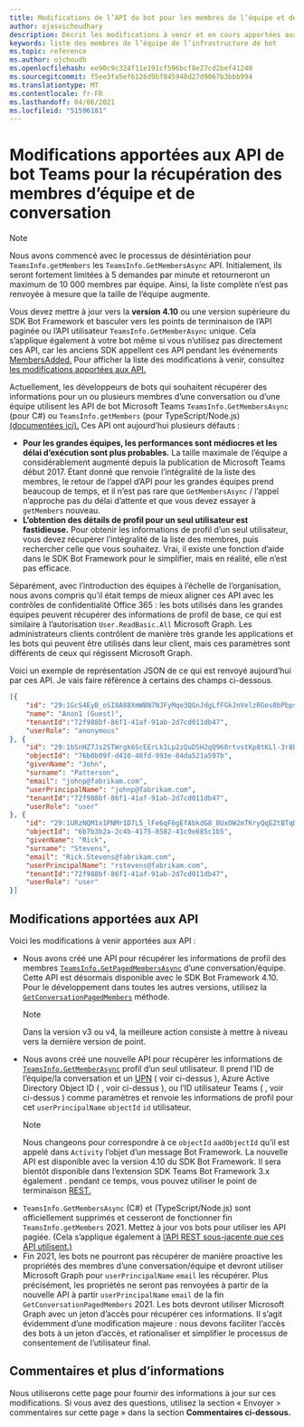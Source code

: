 ```yaml
---
title: Modifications de l’API du bot pour les membres de l’équipe et de la conversation
author: ojasvichoudhary
description: Décrit les modifications à venir et en cours apportées aux API bot utilisées pour récupérer les membres des équipes et des conversations
keywords: liste des membres de l’équipe de l’infrastructure de bot
ms.topic: reference
ms.author: ojchoudh
ms.openlocfilehash: ee90c9c324f11e191cf596bcf8e27cd2bef41240
ms.sourcegitcommit: f5ee3fa5ef6126d9bf845948d27d9067b3bbb994
ms.translationtype: MT
ms.contentlocale: fr-FR
ms.lasthandoff: 04/06/2021
ms.locfileid: "51596181"
---
```

# <a name="changes-to-teams-bot-apis-for-fetching-team-and-chat-members"></a>Modifications apportées aux API de bot Teams pour la récupération des membres d’équipe et de conversation

>[!NOTE]
> Nous avons commencé avec le processus de désintériation pour `TeamsInfo.getMembers` les `TeamsInfo.GetMembersAsync` API. Initialement, ils seront fortement limitées à 5 demandes par minute et retourneront un maximum de 10 000 membres par équipe. Ainsi, la liste complète n’est pas renvoyée à mesure que la taille de l’équipe augmente. 
> 
> Vous devez mettre à jour vers la **version 4.10** ou une version supérieure du SDK Bot Framework et basculer vers les points de terminaison de l’API paginée ou l’API utilisateur `TeamsInfo.GetMemberAsync` unique. Cela s’applique également à votre bot même si vous n’utilisez pas directement ces API, car les anciens SDK appellent ces API pendant les événements [MembersAdded.](../bots/how-to/conversations/subscribe-to-conversation-events.md#team-members-added) Pour afficher la liste des modifications à venir, consultez [les modifications apportées aux API.](team-chat-member-api-changes.md#api-changes) 

Actuellement, les développeurs de bots qui souhaitent récupérer des informations pour un ou plusieurs membres d’une conversation ou d’une équipe utilisent les API de bot Microsoft Teams `TeamsInfo.GetMembersAsync` (pour C#) ou `TeamsInfo.getMembers` (pour TypeScript/Node.js) [(documentées ici).](../bots/how-to/get-teams-context.md#fetching-the-roster-or-user-profile) Ces API ont aujourd’hui plusieurs défauts :

* **Pour les grandes équipes, les performances sont médiocres et les délai d’exécution sont plus probables.** La taille maximale de l’équipe a considérablement augmenté depuis la publication de Microsoft Teams début 2017. Étant donné que renvoie l’intégralité de la liste des membres, le retour de l’appel d’API pour les grandes équipes prend beaucoup de temps, et il n’est pas rare que `GetMembersAsync` / l’appel n’approche pas du délai d’attente et que vous devez essayer à `getMembers` nouveau.
* **L’obtention des détails de profil pour un seul utilisateur est fastidieuse.** Pour obtenir les informations de profil d’un seul utilisateur, vous devez récupérer l’intégralité de la liste des membres, puis rechercher celle que vous souhaitez. Vrai, il existe une fonction d’aide dans le SDK Bot Framework pour le simplifier, mais en réalité, elle n’est pas efficace.

Séparément, avec l’introduction des équipes à l’échelle de l’organisation, nous avons compris qu’il était temps de mieux aligner ces API avec les contrôles de confidentialité Office 365 : les bots utilisés dans les grandes équipes peuvent récupérer des informations de profil de base, ce qui est similaire à l’autorisation `User.ReadBasic.All` Microsoft Graph. Les administrateurs clients contrôlent de manière très grande les applications et les bots qui peuvent être utilisés dans leur client, mais ces paramètres sont différents de ceux qui régissent Microsoft Graph.

Voici un exemple de représentation JSON de ce qui est renvoyé aujourd’hui par ces API. Je vais faire référence à certains des champs ci-dessous.

```json
[{
    "id": "29:1GcS4EyB_oSI8A88XmWBN7NJFyMqe3QGnJdgLfFGkJnVelzRGos0bPbpsfJjcbAD22bmKc4GMbrY2g4JDrrA8vM06X1-cHHle4zOE6U4ttcc",
    "name": "Anon1 (Guest)",
    "tenantId":"72f988bf-86f1-41af-91ab-2d7cd011db47",
    "userRole": "anonymous"
}, {
    "id": "29:1bSnHZ7Js2STWrgk6ScEErLk1Lp2zQuD5H2qQ960rtvstKp8tKLl-3r8b6DoW0QxZimuTxk_kupZ1DBMpvIQQUAZL-PNj0EORDvRZXy8kvWk",
    "objectId": "76b0b09f-d410-48fd-993e-84da521a597b",
    "givenName": "John",
    "surname": "Patterson",
    "email": "johnp@fabrikam.com",
    "userPrincipalName": "johnp@fabrikam.com",
    "tenantId":"72f988bf-86f1-41af-91ab-2d7cd011db47",
    "userRole": "user"
}, {
    "id": "29:1URzNQM1x1PNMr1D7L5_lFe6qF6gEfAbkdG8_BUxOW2mTKryQqEZtBTqDt10-MghkzjYDuUj4KG6nvg5lFAyjOLiGJ4jzhb99WrnI7XKriCs",
    "objectId": "6b7b3b2a-2c4b-4175-8582-41c9e685c1b5",
    "givenName": "Rick",
    "surname": "Stevens",
    "email": "Rick.Stevens@fabrikam.com",
    "userPrincipalName": "rstevens@fabrikam.com",
    "tenantId":"72f988bf-86f1-41af-91ab-2d7cd011db47",
    "userRole": "user"
}]
```

## <a name="api-changes"></a>Modifications apportées aux API

Voici les modifications à venir apportées aux API :

* Nous avons créé une API pour récupérer les informations de profil des membres [`TeamsInfo.GetPagedMembersAsync`](~/bots/how-to/get-teams-context.md?tabs=dotnet#fetching-the-roster-or-user-profile) d’une conversation/équipe. Cette API est désormais disponible avec le SDK Bot Framework 4.10. Pour le développement dans toutes les autres versions, utilisez la [`GetConversationPagedMembers`](/dotnet/api/microsoft.bot.connector.conversationsextensions.getconversationpagedmembersasync?view=botbuilder-dotnet-stable&preserve-view=true) méthode.
  > [!NOTE]
  > Dans la version v3 ou v4, la meilleure action consiste à mettre à niveau vers la dernière version de point.
* Nous avons créé une nouvelle API pour récupérer les informations de [`TeamsInfo.GetMemberAsync`](~/bots/how-to/get-teams-context.md?tabs=dotnet#get-single-member-details) profil d’un seul utilisateur. Il prend l’ID de l’équipe/la conversation et un [UPN](https://docs.microsoft.com/windows/win32/ad/naming-properties#userprincipalname) ( voir ci-dessus ), Azure Active Directory Object ID ( , voir ci-dessus ), ou l’ID utilisateur Teams ( , voir ci-dessus ) comme paramètres et renvoie les informations de profil pour cet `userPrincipalName`  `objectId`  `id` utilisateur. 
  > [!NOTE]
  > Nous changeons pour correspondre à ce `objectId` `aadObjectId` qu’il est appelé dans `Activity` l’objet d’un message Bot Framework. La nouvelle API est disponible avec la version 4.10 du SDK Bot Framework. Il sera bientôt disponible dans l’extension SDK Teams Bot Framework 3.x également . pendant ce temps, vous pouvez utiliser le point de terminaison [REST.](~/bots/how-to/get-teams-context.md?tabs=json#get-single-member-details)
* `TeamsInfo.GetMembersAsync` (C#) et (TypeScript/Node.js) sont officiellement supprimés et cesseront de fonctionner fin `TeamsInfo.getMembers` 2021. Mettez à jour vos bots pour utiliser les API pagiée. (Cela s’applique également à [l’API REST sous-jacente que ces API utilisent.)](~/bots/how-to/get-teams-context.md?tabs=json)
* Fin 2021, les bots ne pourront pas récupérer de manière proactive les propriétés des membres d’une conversation/équipe et devront utiliser Microsoft Graph pour `userPrincipalName` `email` les récupérer. Plus précisément, les propriétés ne seront pas renvoyées à partir de la nouvelle API à partir `userPrincipalName` `email` de la fin `GetConversationPagedMembers` 2021. Les bots devront utiliser Microsoft Graph avec un jeton d’accès pour récupérer ces informations. Il s’agit évidemment d’une modification majeure : nous devons faciliter l’accès des bots à un jeton d’accès, et rationaliser et simplifier le processus de consentement de l’utilisateur final.

## <a name="feedback-and-more-information"></a>Commentaires et plus d’informations

Nous utiliserons cette page pour fournir des informations à jour sur ces modifications. Si vous avez des questions, utilisez la section « Envoyer > commentaires sur cette page » dans la section **Commentaires ci-dessous.**
